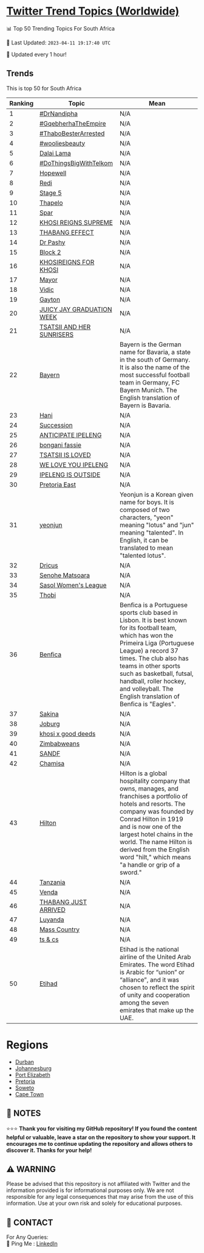 [Twitter Trend Topics (Worldwide)](https://github.com/ErcinDedeoglu/Twitter-Trend-Topics)
==========


📊 Top 50 Trending Topics For South Africa

📆 Last Updated: `2023-04-11 19:17:40 UTC`

🔧 Updated every 1 hour!


## Trends

This is top 50 for South Africa

| Ranking | Topic | Mean |
| ------- | ------------ | ------------ |
| 1 | [#DrNandipha](http://twitter.com/search?q=%23DrNandipha) | N/A |
| 2 | [#GqebherhaTheEmpire](http://twitter.com/search?q=%23GqebherhaTheEmpire) | N/A |
| 3 | [#ThaboBesterArrested](http://twitter.com/search?q=%23ThaboBesterArrested) | N/A |
| 4 | [#wooliesbeauty](http://twitter.com/search?q=%23wooliesbeauty) | N/A |
| 5 | [Dalai Lama](http://twitter.com/search?q=Dalai+Lama) | N/A |
| 6 | [#DoThingsBigWithTelkom](http://twitter.com/search?q=%23DoThingsBigWithTelkom) | N/A |
| 7 | [Hopewell](http://twitter.com/search?q=Hopewell) | N/A |
| 8 | [Redi](http://twitter.com/search?q=Redi) | N/A |
| 9 | [Stage 5](http://twitter.com/search?q=Stage+5) | N/A |
| 10 | [Thapelo](http://twitter.com/search?q=Thapelo) | N/A |
| 11 | [Spar](http://twitter.com/search?q=Spar) | N/A |
| 12 | [KHOSI REIGNS SUPREME](http://twitter.com/search?q=KHOSI+REIGNS+SUPREME) | N/A |
| 13 | [THABANG EFFECT](http://twitter.com/search?q=THABANG+EFFECT) | N/A |
| 14 | [Dr Pashy](http://twitter.com/search?q=Dr+Pashy) | N/A |
| 15 | [Block 2](http://twitter.com/search?q=Block+2) | N/A |
| 16 | [KHOSIREIGNS FOR KHOSI](http://twitter.com/search?q=KHOSIREIGNS+FOR+KHOSI) | N/A |
| 17 | [Mayor](http://twitter.com/search?q=Mayor) | N/A |
| 18 | [Vidic](http://twitter.com/search?q=Vidic) | N/A |
| 19 | [Gayton](http://twitter.com/search?q=Gayton) | N/A |
| 20 | [JUICY JAY GRADUATION WEEK](http://twitter.com/search?q=JUICY+JAY+GRADUATION+WEEK) | N/A |
| 21 | [TSATSII AND HER SUNRISERS](http://twitter.com/search?q=TSATSII+AND+HER+SUNRISERS) | N/A |
| 22 | [Bayern](http://twitter.com/search?q=Bayern) | Bayern is the German name for Bavaria, a state in the south of Germany. It is also the name of the most successful football team in Germany, FC Bayern Munich. The English translation of Bayern is Bavaria. |
| 23 | [Hani](http://twitter.com/search?q=Hani) | N/A |
| 24 | [Succession](http://twitter.com/search?q=Succession) | N/A |
| 25 | [ANTICIPATE IPELENG](http://twitter.com/search?q=ANTICIPATE+IPELENG) | N/A |
| 26 | [bongani fassie](http://twitter.com/search?q=bongani+fassie) | N/A |
| 27 | [TSATSII IS LOVED](http://twitter.com/search?q=TSATSII+IS+LOVED) | N/A |
| 28 | [WE LOVE YOU IPELENG](http://twitter.com/search?q=WE+LOVE+YOU+IPELENG) | N/A |
| 29 | [IPELENG IS OUTSIDE](http://twitter.com/search?q=IPELENG+IS+OUTSIDE) | N/A |
| 30 | [Pretoria East](http://twitter.com/search?q=Pretoria+East) | N/A |
| 31 | [yeonjun](http://twitter.com/search?q=yeonjun) | Yeonjun is a Korean given name for boys. It is composed of two characters, "yeon" meaning "lotus" and "jun" meaning "talented". In English, it can be translated to mean "talented lotus". |
| 32 | [Dricus](http://twitter.com/search?q=Dricus) | N/A |
| 33 | [Senohe Matsoara](http://twitter.com/search?q=Senohe+Matsoara) | N/A |
| 34 | [Sasol Women's League](http://twitter.com/search?q=Sasol+Women%27s+League) | N/A |
| 35 | [Thobi](http://twitter.com/search?q=Thobi) | N/A |
| 36 | [Benfica](http://twitter.com/search?q=Benfica) | Benfica is a Portuguese sports club based in Lisbon. It is best known for its football team, which has won the Primeira Liga (Portuguese League) a record 37 times. The club also has teams in other sports such as basketball, futsal, handball, roller hockey, and volleyball. The English translation of Benfica is "Eagles". |
| 37 | [Sakina](http://twitter.com/search?q=Sakina) | N/A |
| 38 | [Joburg](http://twitter.com/search?q=Joburg) | N/A |
| 39 | [khosi x good deeds](http://twitter.com/search?q=khosi+x+good+deeds) | N/A |
| 40 | [Zimbabweans](http://twitter.com/search?q=Zimbabweans) | N/A |
| 41 | [SANDF](http://twitter.com/search?q=SANDF) | N/A |
| 42 | [Chamisa](http://twitter.com/search?q=Chamisa) | N/A |
| 43 | [Hilton](http://twitter.com/search?q=Hilton) | Hilton is a global hospitality company that owns, manages, and franchises a portfolio of hotels and resorts. The company was founded by Conrad Hilton in 1919 and is now one of the largest hotel chains in the world. The name Hilton is derived from the English word "hilt," which means "a handle or grip of a sword." |
| 44 | [Tanzania](http://twitter.com/search?q=Tanzania) | N/A |
| 45 | [Venda](http://twitter.com/search?q=Venda) | N/A |
| 46 | [THABANG JUST ARRIVED](http://twitter.com/search?q=THABANG+JUST+ARRIVED) | N/A |
| 47 | [Luyanda](http://twitter.com/search?q=Luyanda) | N/A |
| 48 | [Mass Country](http://twitter.com/search?q=Mass+Country) | N/A |
| 49 | [ts & cs](http://twitter.com/search?q=ts+%26+cs) | N/A |
| 50 | [Etihad](http://twitter.com/search?q=Etihad) | Etihad is the national airline of the United Arab Emirates. The word Etihad is Arabic for “union” or “alliance”, and it was chosen to reflect the spirit of unity and cooperation among the seven emirates that make up the UAE. |



# Regions

* [Durban](</South Africa/Durban.md>)
* [Johannesburg](</South Africa/Johannesburg.md>)
* [Port Elizabeth](</South Africa/Port Elizabeth.md>)
* [Pretoria](</South Africa/Pretoria.md>)
* [Soweto](</South Africa/Soweto.md>)
* [Cape Town](</South Africa/Cape Town.md>)



## 📝 NOTES

⭐⭐⭐ **Thank you for visiting my GitHub repository! If you found the content helpful or valuable, leave a star on the repository to show your support. It encourages me to continue updating the repository and allows others to discover it. Thanks for your help!**


## ⚠️ WARNING

Please be advised that this repository is not affiliated with Twitter and the information provided is for informational purposes only. We are not responsible for any legal consequences that may arise from the use of this information. Use at your own risk and solely for educational purposes.


## 📨 CONTACT

 For Any Queries:  
            🏓 Ping Me : [LinkedIn](https://www.linkedin.com/in/ercindedeoglu/)
